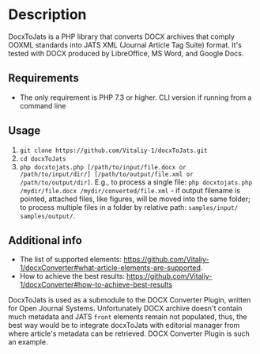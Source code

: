 # Description 
DocxToJats is a PHP library that converts DOCX archives that comply OOXML standards into JATS XML (Journal Article Tag Suite) format. It's tested with DOCX produced by LibreOffice, MS Word, and Google Docs.
## Requirements
* The only requirement is PHP 7.3 or higher. CLI version if running from a command line
## Usage
1. `git clone https://github.com/Vitaliy-1/docxToJats.git`
2. `cd docxToJats`
3. `php docxtojats.php [/path/to/input/file.docx or /path/to/input/dir/] [/path/to/output/file.xml or /path/to/output/dir]`. E.g., to process a single file: `php docxtojats.php /mydir/file.docx /mydir/converted/file.xml` - if output filename is pointed, attached files, like figures, will be moved into the same folder; to process multiple files in a folder by relative path: `samples/input/ samples/output/`.
## Additional info
* The list of supported elements: https://github.com/Vitaliy-1/docxConverter#what-article-elements-are-supported. 
* How to achieve the best results: https://github.com/Vitaliy-1/docxConverter#how-to-achieve-best-results 

DocxToJats is used as a submodule to the DOCX Converter Plugin, written for Open Journal Systems. Unfortunately DOCX archive doesn't contain much metadata and JATS `front` elements remain not populated, thus, the best way would be to integrate docxToJats with editorial manager from where article's metadata can be retrieved. DOCX Converter Plugin is such an example.    
